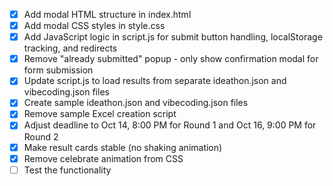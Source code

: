 - [x] Add modal HTML structure in index.html
- [x] Add modal CSS styles in style.css
- [x] Add JavaScript logic in script.js for submit button handling, localStorage tracking, and redirects
- [x] Remove "already submitted" popup - only show confirmation modal for form submission
- [x] Update script.js to load results from separate ideathon.json and vibecoding.json files
- [x] Create sample ideathon.json and vibecoding.json files
- [x] Remove sample Excel creation script
- [x] Adjust deadline to Oct 14, 8:00 PM for Round 1 and Oct 16, 9:00 PM for Round 2
- [x] Make result cards stable (no shaking animation)
- [x] Remove celebrate animation from CSS
- [ ] Test the functionality
